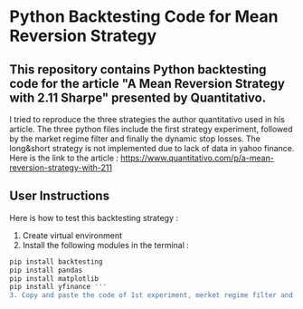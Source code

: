 # Python Backtesting Code for Mean Reversion Strategy

## This repository contains Python backtesting code for the article "A Mean Reversion Strategy with 2.11 Sharpe" presented by Quantitativo. 

I tried to reproduce the three strategies the author quantitativo used in his article. The three python files include the first strategy experiment, followed by the market regime filter and finally the dynamic stop losses. The long&short strategy is not implemented due to lack of data in yahoo finance.
Here is the link to the article : https://www.quantitativo.com/p/a-mean-reversion-strategy-with-211

## User Instructions
Here is how to test this backtesting strategy : 
1. Create virtual environment
2. Install the following modules in the terminal : 
```bash
pip install backtesting
pip install pandas
pip install matplotlib
pip install yfinance '''
3. Copy and paste the code of 1st experiment, merket regime filter and dynamic stop losses strategy 
